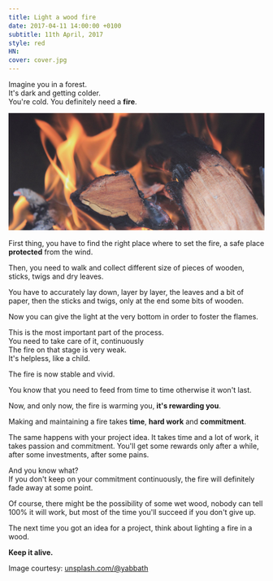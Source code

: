 ```yaml
---
title: Light a wood fire
date: 2017-04-11 14:00:00 +0100
subtitle: 11th April, 2017
style: red
HN:
cover: cover.jpg
---
```


Imagine you in a forest.  
It's dark and getting colder.  
You're cold. You definitely need a **fire**.

![cover](../assets/posts/light-a-fire/cover.jpg)

First thing, you have to find the right place where to set the fire, a safe place **protected** from the wind.

Then, you need to walk and collect different size of pieces of wooden, sticks, twigs and dry leaves.

You have to accurately lay down, layer by layer, the leaves and a bit of paper, then the sticks and twigs, only at the end some bits of wooden.

Now you can give the light at the very bottom in order to foster the flames.

This is the most important part of the process.  
You need to take care of it, continuously  
The fire on that stage is very weak.  
It's helpless, like a child.

The fire is now stable and vivid.

You know that you need to feed from time to time otherwise it won't last.

Now, and only now, the fire is warming you, **it's rewarding you**.

Making and maintaining a fire takes **time**, **hard work** and **commitment**.

The same happens with your project idea. It takes time and a lot of work, it takes passion and commitment. You'll get some rewards only after a while, after some investments, after some pains.

And you know what?  
If you don't keep on your commitment continuously, the fire will definitely fade away at some point.

Of course, there might be the possibility of some wet wood, nobody can tell 100% it will work, but most of the time you'll succeed if you don't give up.

The next time you got an idea for a project, think about lighting a fire in a wood. 

**Keep it alive.**


Image courtesy: [unsplash.com/@yabbath](https://unsplash.com/@yabbath)